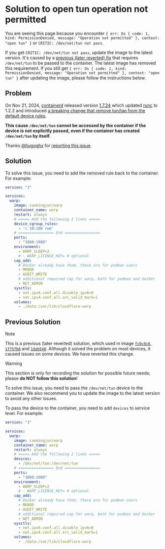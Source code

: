 # Solution to open tun operation not permitted

You are seeing this page because you encounter `{ err: Os { code: 1, kind: PermissionDenied, message: "Operation not permitted" }, context: "open tun" }` or `CRITIC: /dev/net/tun not pass`.

If you get `CRITIC: /dev/net/tun not pass`, update the image to the latest version. It's caused by a [previous (later reverted) fix](#previous-solution) that requires `/dev/net/tun` to be passed to the container. The latest image has removed this requirement. If you still get `{ err: Os { code: 1, kind: PermissionDenied, message: "Operation not permitted" }, context: "open tun" }` after updating the image, please follow the instructions below.

## Problem

On Nov 21, 2024, [containerd](https://github.com/containerd/containerd) released version [1.7.24](https://github.com/containerd/containerd/releases/tag/v1.7.24) which updated [runc](https://github.com/opencontainers/runc) to 1.2.2 and introduced [a breaking change that remove tun/tap from the default device rules](https://github.com/opencontainers/runc/pull/3468).

**This cause `/dev/net/tun` cannot be accessed by the container if the device is not explicitly passed, even if the container has created `/dev/net/tun` by itself.**

Thanks [@hugoghx](https://github.com/hugoghx) for [reporting this issue](https://github.com/cmj2002/warp-docker/issues/41).

## Solution

To solve this issue, you need to add the removed rule back to the container. For example:

```yaml
version: "3"

services:
  warp:
    image: caomingjun/warp
    container_name: warp
    restart: always
    # ===== Add the following 2 lines =====
    device_cgroup_rules:
      - 'c 10:200 rwm'
    # ================ End ================
    ports:
      - "1080:1080"
    environment:
      - WARP_SLEEP=2
      # - WARP_LICENSE_KEY= # optional
    cap_add:
      # Docker already have them, these are for podman users
      - MKNOD
      - AUDIT_WRITE
      # additional required cap for warp, both for podman and docker
      - NET_ADMIN
    sysctls:
      - net.ipv6.conf.all.disable_ipv6=0
      - net.ipv4.conf.all.src_valid_mark=1
    volumes:
      - ./data:/var/lib/cloudflare-warp
```

## Previous Solution

> [!NOTE]
> This is a previous (later reverted) solution, which used in image [`fc0c8c6`](https://hub.docker.com/layers/caomingjun/warp/2024.11.309.0-2.12.0-fc0c8c625dc421bbe29c235c79bea18d07be2510/images/sha256-e0aef1a4dde98926a398b0028b8feebd56c7070e7fbb262c7c947843c30e5dc7), [`1f75fb6`](https://hub.docker.com/layers/caomingjun/warp/2024.11.309.0-2.12.0-1f75fb6b6b15bdefda72dfbf1a2b43c19c776bd2/images/sha256-339f4c31197de6424f6c02e59911e5ebd39d5110e37d10dfcf7f553ada95a352) and [`1dab548`](https://hub.docker.com/layers/caomingjun/warp/2024.11.309.0-2.12.0-1dab548db478e27d68506c181d374e3bd02193e5/images/sha256-cabe746469889f16c60d9a77fcb7482c68863865160038882ce0fe8be41868e3). Although it solved the problem on most devices, it caused issues on some devices. We have reverted this change.

> [!WARNING]
> This section is only for recording the solution for possible future needs; please **do NOT follow this solution**!

To solve this issue, you need to pass the `/dev/net/tun` device to the container. We also recommend you to update the image to the latest version to avoid any other issues.

To pass the device to the container, you need to add `devices` to service level. For example:

```yaml
version: "3"

services:
  warp:
    image: caomingjun/warp
    container_name: warp
    restart: always
    # ===== Add the following 2 lines =====
    devices:
      - /dev/net/tun:/dev/net/tun
    # ================ End ================
    ports:
      - "1080:1080"
    environment:
      - WARP_SLEEP=2
      # - WARP_LICENSE_KEY= # optional
    cap_add:
      # Docker already have them, these are for podman users
      - MKNOD
      - AUDIT_WRITE
      # additional required cap for warp, both for podman and docker
      - NET_ADMIN
    sysctls:
      - net.ipv6.conf.all.disable_ipv6=0
      - net.ipv4.conf.all.src_valid_mark=1
    volumes:
      - ./data:/var/lib/cloudflare-warp
```
